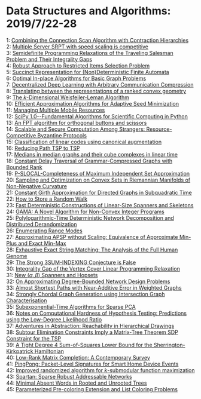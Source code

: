 # Data Structures and Algorithms: 2019/7/22-28  
1: [Combining the Connection Scan Algorithm with Contraction Hierarchies](https://doi.org/10.48550/arXiv.1907.09041)  
2: [Multiple Server SRPT with speed scaling is competitive](https://doi.org/10.48550/arXiv.1907.09049)  
3: [Semidefinite Programming Relaxations of the Traveling Salesman Problem  and Their Integrality Gaps](https://doi.org/10.48550/arXiv.1907.09054)  
4: [Robust Approach to Restricted Items Selection Problem](https://doi.org/10.48550/arXiv.1907.09242)  
5: [Succinct Representation for (Non)Deterministic Finite Automata](https://doi.org/10.48550/arXiv.1907.09271)  
6: [Optimal In-place Algorithms for Basic Graph Problems](https://doi.org/10.48550/arXiv.1907.09280)  
7: [Decentralized Deep Learning with Arbitrary Communication Compression](https://doi.org/10.48550/arXiv.1907.09356)  
8: [Translating between the representations of a ranked convex geometry](https://doi.org/10.48550/arXiv.1907.09433)  
9: [The $k$-Dimensional Weisfeiler-Leman Algorithm](https://doi.org/10.48550/arXiv.1907.09582)  
10: [Efficient Approximation Algorithms for Adaptive Seed Minimization](https://doi.org/10.48550/arXiv.1907.09668)  
11: [Managing Multiple Mobile Resources](https://doi.org/10.48550/arXiv.1907.09834)  
12: [SciPy 1.0--Fundamental Algorithms for Scientific Computing in Python](https://doi.org/10.48550/arXiv.1907.10121)  
13: [An FPT algorithm for orthogonal buttons and scissors](https://doi.org/10.48550/arXiv.1907.10230)  
14: [Scalable and Secure Computation Among Strangers: Resource-Competitive  Byzantine Protocols](https://doi.org/10.48550/arXiv.1907.10308)  
15: [Classification of linear codes using canonical augmentation](https://doi.org/10.48550/arXiv.1907.10363)  
16: [Reducing Path TSP to TSP](https://doi.org/10.48550/arXiv.1907.10376)  
17: [Medians in median graphs and their cube complexes in linear time](https://doi.org/10.48550/arXiv.1907.10398)  
18: [Constant Delay Traversal of Grammar-Compressed Graphs with Bounded Rank](https://doi.org/10.48550/arXiv.1907.10444)  
19: [P-SLOCAL-Completeness of Maximum Independent Set Approximation](https://doi.org/10.48550/arXiv.1907.10499)  
20: [Sampling and Optimization on Convex Sets in Riemannian Manifolds of  Non-Negative Curvature](https://doi.org/10.48550/arXiv.1907.10531)  
21: [Constant Girth Approximation for Directed Graphs in Subquadratic Time](https://doi.org/10.48550/arXiv.1907.10779)  
22: [How to Store a Random Walk](https://doi.org/10.48550/arXiv.1907.10874)  
23: [Fast Deterministic Constructions of Linear-Size Spanners and Skeletons](https://doi.org/10.48550/arXiv.1907.10895)  
24: [GAMA: A Novel Algorithm for Non-Convex Integer Programs](https://doi.org/10.48550/arXiv.1907.10930)  
25: [Polylogarithmic-Time Deterministic Network Decomposition and Distributed  Derandomization](https://doi.org/10.48550/arXiv.1907.10937)  
26: [Enumerating Range Modes](https://doi.org/10.48550/arXiv.1907.10984)  
27: [Approximating APSP without Scaling: Equivalence of Approximate Min-Plus  and Exact Min-Max](https://doi.org/10.48550/arXiv.1907.11078)  
28: [Exhaustive Exact String Matching: The Analysis of the Full Human Genome](https://doi.org/10.48550/arXiv.1907.11232)  
29: [The Strong 3SUM-INDEXING Conjecture is False](https://doi.org/10.48550/arXiv.1907.11206)  
30: [Integrality Gap of the Vertex Cover Linear Programming Relaxation](https://doi.org/10.48550/arXiv.1907.11209)  
31: [New $(\alpha,\beta)$ Spanners and Hopsets](https://doi.org/10.48550/arXiv.1907.11402)  
32: [On Approximating Degree-Bounded Network Design Problems](https://doi.org/10.48550/arXiv.1907.11404)  
33: [Almost Shortest Paths with Near-Additive Error in Weighted Graphs](https://doi.org/10.48550/arXiv.1907.11422)  
34: [Strongly Chordal Graph Generation using Intersection Graph  Characterisation](https://doi.org/10.48550/arXiv.1909.02545)  
35: [Subexponential-Time Algorithms for Sparse PCA](https://doi.org/10.48550/arXiv.1907.11635)  
36: [Notes on Computational Hardness of Hypothesis Testing: Predictions using  the Low-Degree Likelihood Ratio](https://doi.org/10.48550/arXiv.1907.11636)  
37: [Adventures in Abstraction: Reachability in Hierarchical Drawings](https://doi.org/10.48550/arXiv.1907.11662)  
38: [Subtour Elimination Constraints Imply a Matrix-Tree Theorem SDP  Constraint for the TSP](https://doi.org/10.48550/arXiv.1907.11669)  
39: [A Tight Degree 4 Sum-of-Squares Lower Bound for the  Sherrington-Kirkpatrick Hamiltonian](https://doi.org/10.48550/arXiv.1907.11686)  
40: [Low-Rank Matrix Completion: A Contemporary Survey](https://doi.org/10.48550/arXiv.1907.11705)  
41: [PingPong: Packet-Level Signatures for Smart Home Device Events](https://doi.org/10.48550/arXiv.1907.11797)  
42: [Improved randomized algorithm for $k$-submodular function maximization](https://doi.org/10.48550/arXiv.1907.12942)  
43: [Spartan: Sparse Robust Addressable Networks](https://doi.org/10.48550/arXiv.1907.12028)  
44: [Minimal Absent Words in Rooted and Unrooted Trees](https://doi.org/10.48550/arXiv.1907.12034)  
45: [Parameterized Pre-coloring Extension and List Coloring Problems](https://doi.org/10.48550/arXiv.1907.12061)  